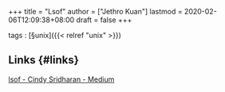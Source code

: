 +++
title = "Lsof"
author = ["Jethro Kuan"]
lastmod = 2020-02-06T12:09:38+08:00
draft = false
+++

tags
: [§unix]({{< relref "unix" >}})


## Links {#links}

[lsof - Cindy Sridharan - Medium](https://medium.com/@copyconstruct/lsof-f2b224eee7b5)
